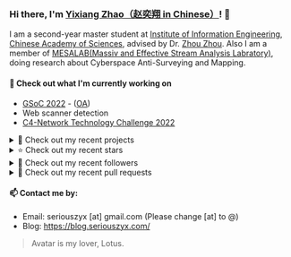### Hi there, I'm [Yixiang Zhao（赵奕翔 in Chinese）](https://seriouszyx.github.io/homepage/)! 👋 

I am a second-year master student at [Institute of Information Engineering](http://www.iie.ac.cn/), [Chinese Academy of Sciences](https://www.cas.cn/), advised by Dr. [Zhou Zhou](http://people.ucas.edu.cn/~zhouzhou). Also I am a member of [MESALAB(Massiv and Effective Stream Analysis Labratory)](http://mesalab.cn/), doing research about Cyberspace Anti-Surveying and Mapping.

#### 🔭 Check out what I'm currently working on
- [GSoC 2022](https://summerofcode.withgoogle.com/programs/2022/projects/ev4TPeRU) - ([OA](https://gsoc.casbin.org/))
- Web scanner detection
- [C4-Network Technology Challenge 2022](http://net.c4best.cn/)

<details>
  <summary>🌱 Check out my recent projects</summary>
  
  - [seriouszyx/hexo-theme-star](https://github.com/seriouszyx/hexo-theme-star) - A clean and minimalist theme for Hexo
  - [seriouszyx/maven-release-example](https://github.com/seriouszyx/maven-release-example) - 
  - [seriouszyx/UCAS-NLP-Course](https://github.com/seriouszyx/UCAS-NLP-Course) - 
  - [seriouszyx/ScannerRecognition](https://github.com/seriouszyx/ScannerRecognition) - 网络扫描探测工具的分析与识别（Zmap | Angry IP Scanner | Masscan）
  - [seriouszyx/Load-Balance-Papers](https://github.com/seriouszyx/Load-Balance-Papers) - List of awesome papers about load balancing in mobile ad hoc networks
</details>

<details>
  <summary>⭐ Check out my recent stars</summary>
  
  - [inetrg/spoki](https://github.com/inetrg/spoki) - Artifacts of the USENIX Security 2022 paper &#34;Spoki: Unveiling a New Wave of Scanners through a Reactive Network Telescope&#34; (2 weeks ago)
  - [apache/incubator-shenyu](https://github.com/apache/incubator-shenyu) - Apache ShenYu is a Java native API Gateway for service proxy, protocol conversion and API governance. (2 months ago)
  - [apache/inlong](https://github.com/apache/inlong) - Apache InLong - a one-stop integration framework for massive data (3 months ago)
  - [alibaba/ilogtail](https://github.com/alibaba/ilogtail) - The Lightweight Data Collector of SLS in Alibaba Cloud (4 months ago)
  - [donnemartin/system-design-primer](https://github.com/donnemartin/system-design-primer) - Learn how to design large-scale systems. Prep for the system design interview.  Includes Anki flashcards. (4 months ago)
</details>

<details>
  <summary>👯 Check out my recent followers</summary>
  
  - [EasonXeu](https://github.com/EasonXeu)
  - [Madhan-Kumar-N](https://github.com/Madhan-Kumar-N)
  - [Kayla1026](https://github.com/Kayla1026)
  - [yimikao](https://github.com/yimikao)
  - [TulnersXu](https://github.com/TulnersXu)
</details>

<details>
  <summary>🔨 Check out my recent pull requests</summary>
  
  - [Fix the version of libtrace in setup.sh](https://github.com/inetrg/spoki/pull/3) on [inetrg/spoki](https://github.com/inetrg/spoki) (2 days ago)
  - [fix: encryption without salt](https://github.com/casdoor/casdoor/pull/821) on [casdoor/casdoor](https://github.com/casdoor/casdoor) (2 days ago)
  - [feat: implement access control using casbin](https://github.com/casdoor/casdoor/pull/806) on [casdoor/casdoor](https://github.com/casdoor/casdoor) (4 days ago)
  - [fix: disable jsx-a11y/anchor-is-valid](https://github.com/casdoor/casdoor/pull/800) on [casdoor/casdoor](https://github.com/casdoor/casdoor) (1 week ago)
  - [test: add unit tests for DefaultRoleManager](https://github.com/casbin/jcasbin/pull/281) on [casbin/jcasbin](https://github.com/casbin/jcasbin) (1 week ago)
</details>

#### 📫 Contact me by:
- Email: seriouszyx [at] gmail.com (Please change [at] to @)
- Blog: https://blog.seriouszyx.com/

> Avatar is my lover, Lotus.




